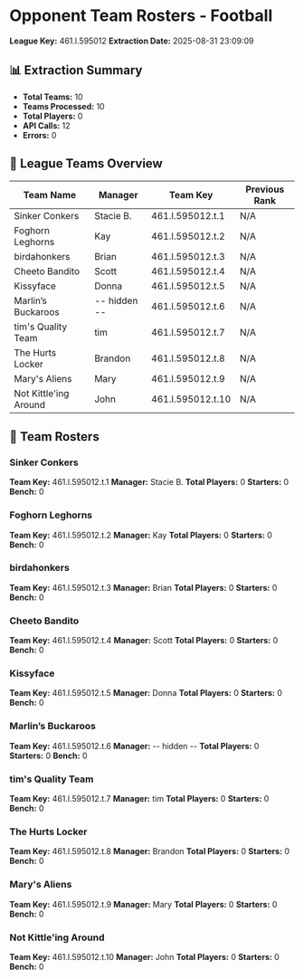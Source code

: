 # Opponent Team Rosters - Football
**League Key:** 461.l.595012
**Extraction Date:** 2025-08-31 23:09:09

## 📊 Extraction Summary
- **Total Teams:** 10
- **Teams Processed:** 10
- **Total Players:** 0
- **API Calls:** 12
- **Errors:** 0

## 👥 League Teams Overview
| Team Name | Manager | Team Key | Previous Rank |
|-----------|---------|----------|---------------|
| Sinker Conkers | Stacie B. | 461.l.595012.t.1 | N/A |
| Foghorn Leghorns | Kay | 461.l.595012.t.2 | N/A |
| birdahonkers | Brian | 461.l.595012.t.3 | N/A |
| Cheeto Bandito | Scott | 461.l.595012.t.4 | N/A |
| Kissyface | Donna | 461.l.595012.t.5 | N/A |
| Marlin’s Buckaroos | -- hidden -- | 461.l.595012.t.6 | N/A |
| tim's Quality Team | tim | 461.l.595012.t.7 | N/A |
| The Hurts Locker | Brandon | 461.l.595012.t.8 | N/A |
| Mary's Aliens | Mary | 461.l.595012.t.9 | N/A |
| Not Kittle'ing Around | John | 461.l.595012.t.10 | N/A |

## 🏈 Team Rosters
### Sinker Conkers
**Team Key:** 461.l.595012.t.1
**Manager:** Stacie B.
**Total Players:** 0
**Starters:** 0
**Bench:** 0

### Foghorn Leghorns
**Team Key:** 461.l.595012.t.2
**Manager:** Kay
**Total Players:** 0
**Starters:** 0
**Bench:** 0

### birdahonkers
**Team Key:** 461.l.595012.t.3
**Manager:** Brian
**Total Players:** 0
**Starters:** 0
**Bench:** 0

### Cheeto Bandito
**Team Key:** 461.l.595012.t.4
**Manager:** Scott
**Total Players:** 0
**Starters:** 0
**Bench:** 0

### Kissyface
**Team Key:** 461.l.595012.t.5
**Manager:** Donna
**Total Players:** 0
**Starters:** 0
**Bench:** 0

### Marlin’s Buckaroos
**Team Key:** 461.l.595012.t.6
**Manager:** -- hidden --
**Total Players:** 0
**Starters:** 0
**Bench:** 0

### tim's Quality Team
**Team Key:** 461.l.595012.t.7
**Manager:** tim
**Total Players:** 0
**Starters:** 0
**Bench:** 0

### The Hurts Locker
**Team Key:** 461.l.595012.t.8
**Manager:** Brandon
**Total Players:** 0
**Starters:** 0
**Bench:** 0

### Mary's Aliens
**Team Key:** 461.l.595012.t.9
**Manager:** Mary
**Total Players:** 0
**Starters:** 0
**Bench:** 0

### Not Kittle'ing Around
**Team Key:** 461.l.595012.t.10
**Manager:** John
**Total Players:** 0
**Starters:** 0
**Bench:** 0
